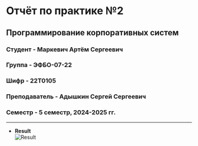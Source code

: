 # Отчёт по практике №2

## Программирование корпоративных систем

### Студент - **Маркевич Артём Сергеевич**

### Группа - **ЭФБО-07-22**

### Шифр - **22Т0105**

### Преподаватель - **Адышкин Сергей Сергеевич**

### Семестр - 5 семестр, 2024-2025 гг.

---

- **Result**  
  ![Result]()

